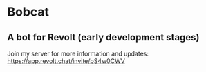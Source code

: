 # Bobcat
## A bot for Revolt (early development stages)
Join my server for more information and updates: https://app.revolt.chat/invite/bS4w0CWV
